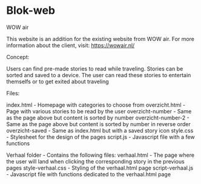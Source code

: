# Blok-web

WOW air

This website is an addition for the existing website from WOW air.
For more information about the client, visit: https://wowair.nl/


Concept:

Users can find pre-made stories to read while traveling.
Stories can be sorted and saved to a device.
The user can read these stories to entertain themselfs or to get exited about traveling


Files:

index.html - Homepage with categories to choose from
overzicht.html - Page with various stories to be read by the user
overzicht-number - Same as the page above but content is sorted by number
overzicht-number-2 - Same as the page above but content is sorted by number in reverse order
overzicht-saved - Same as index.html but with a saved story icon
style.css - Stylesheet for the design of the pages
script.js - Javascript file with a few functions

Verhaal folder - Contains the following files:
verhaal.html - The page where the user will land when clicking the corresponding story in the previous pages
style-verhaal.css - Styling of the verhaal.html page
script-verhaal.js - Javascript file with functions dedicated to the verhaal.html page
